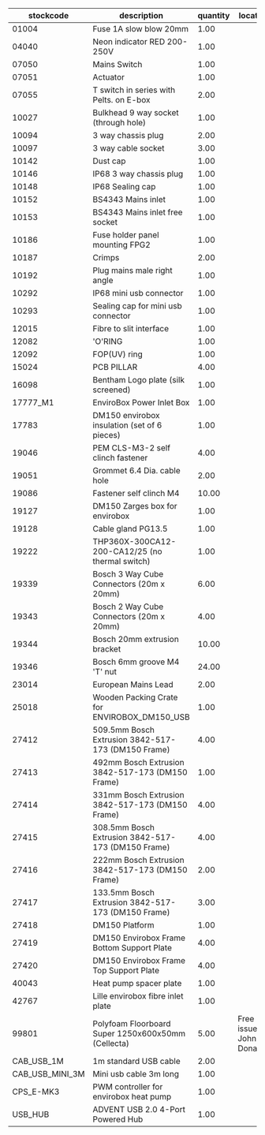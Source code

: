 |stockcode|description|quantity|location|
|---------|-----------|--------|--------|
|01004|Fuse 1A slow blow 20mm|1.00||
|04040|Neon indicator RED 200-250V|1.00||
|07050|Mains Switch|1.00||
|07051|Actuator|1.00||
|07055|T switch in series with Pelts. on E-box|2.00||
|10027|Bulkhead 9 way socket (through hole)|1.00||
|10094|3 way chassis plug|2.00||
|10097|3 way cable socket|3.00||
|10142|Dust cap|1.00||
|10146|IP68 3 way chassis plug|1.00||
|10148|IP68 Sealing cap|1.00||
|10152|BS4343 Mains inlet|1.00||
|10153|BS4343 Mains inlet free socket|1.00||
|10186|Fuse holder panel mounting FPG2|1.00||
|10187|Crimps|2.00||
|10192|Plug mains male right angle|1.00||
|10292|IP68 mini usb connector|1.00||
|10293|Sealing cap for mini usb connector|1.00||
|12015|Fibre to slit interface|1.00||
|12082|'O'RING|1.00||
|12092|FOP(UV) ring|1.00||
|15024|PCB PILLAR|4.00||
|16098|Bentham Logo plate (silk screened)|1.00||
|17777_M1|EnviroBox Power Inlet Box|1.00||
|17783|DM150 envirobox insulation (set of 6 pieces)|1.00||
|19046|PEM CLS-M3-2 self clinch fastener|4.00||
|19051|Grommet 6.4 Dia. cable hole|2.00||
|19086|Fastener self clinch M4|10.00||
|19127|DM150 Zarges box for envirobox|1.00||
|19128|Cable gland PG13.5|1.00||
|19222|THP360X-300CA12-200-CA12/25 (no thermal switch)|1.00||
|19339|Bosch 3 Way Cube Connectors (20m x 20mm)|6.00||
|19343|Bosch 2 Way Cube Connectors (20m x 20mm)|4.00||
|19344|Bosch 20mm extrusion bracket|10.00||
|19346|Bosch 6mm groove M4 'T' nut|24.00||
|23014|European Mains Lead|2.00||
|25018|Wooden Packing Crate for   ENVIROBOX_DM150_USB|1.00||
|27412|509.5mm Bosch Extrusion 3842-517-173 (DM150 Frame)|4.00||
|27413|492mm Bosch Extrusion 3842-517-173 (DM150 Frame)|1.00||
|27414|331mm Bosch Extrusion 3842-517-173 (DM150 Frame)|4.00||
|27415|308.5mm Bosch Extrusion 3842-517-173 (DM150 Frame)|4.00||
|27416|222mm Bosch Extrusion 3842-517-173 (DM150 Frame)|2.00||
|27417|133.5mm Bosch Extrusion 3842-517-173 (DM150 Frame)|3.00||
|27418|DM150 Platform|1.00||
|27419|DM150 Envirobox Frame Bottom Support Plate|4.00||
|27420|DM150 Envirobox Frame Top Support Plate|4.00||
|40043|Heat pump spacer plate|1.00||
|42767|Lille envirobox fibre inlet plate|1.00||
|99801|Polyfoam Floorboard Super 1250x600x50mm (Cellecta)|5.00|Free issue to John Donavon|
|CAB_USB_1M|1m standard USB cable|2.00||
|CAB_USB_MINI_3M|Mini usb cable 3m long|1.00||
|CPS_E-MK3|PWM controller for envirobox heat pump|1.00||
|USB_HUB|ADVENT USB 2.0 4-Port Powered Hub|1.00||
